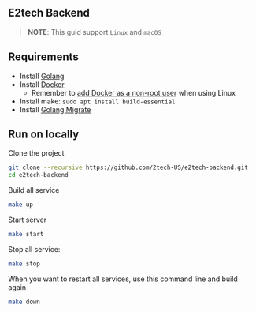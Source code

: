 ## E2tech Backend

> **NOTE**: This guid support `Linux` and `macOS`

## Requirements
- Install [Golang](https://go.dev/doc/install)
- Install [Docker](https://docs.docker.com/engine/install/)
  - Remember to [add Docker as a non-root user](https://docs.docker.com/engine/install/linux-postinstall/#manage-docker-as-a-non-root-user) when using Linux
- Install make: `sudo apt install build-essential`
- Install [Golang Migrate](https://github.com/golang-migrate/migrate/tree/master/cmd/migrate)

## Run on locally

Clone the project

```bash
git clone --recursive https://github.com/2tech-US/e2tech-backend.git
cd e2tech-backend
```

Build all service

```bash
make up
```

Start server

```bash
make start
```

Stop all service:

```bash
make stop
```

When you want to restart all services, use this command line and build again

```bash
make down
```
